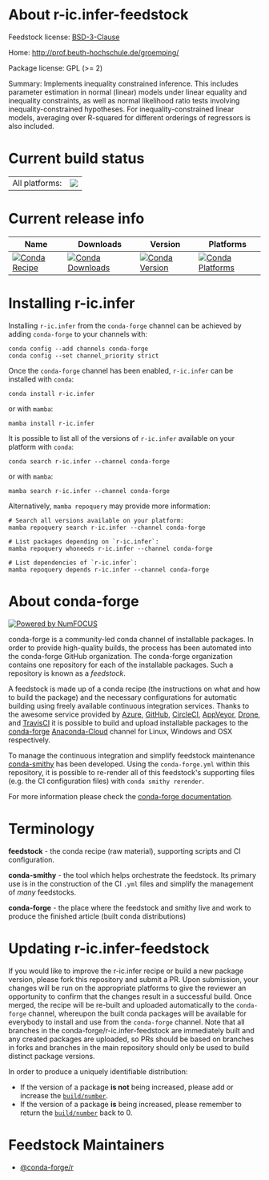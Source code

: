 About r-ic.infer-feedstock
==========================

Feedstock license: [BSD-3-Clause](https://github.com/conda-forge/r-ic.infer-feedstock/blob/main/LICENSE.txt)

Home: http://prof.beuth-hochschule.de/groemping/

Package license: GPL (>= 2)

Summary: Implements inequality constrained inference. This includes parameter estimation in normal (linear) models under linear equality and inequality constraints, as well as normal likelihood ratio tests involving inequality-constrained hypotheses. For inequality-constrained linear models, averaging over R-squared for different orderings of regressors is also included.

Current build status
====================


<table><tr><td>All platforms:</td>
    <td>
      <a href="https://dev.azure.com/conda-forge/feedstock-builds/_build/latest?definitionId=2281&branchName=main">
        <img src="https://dev.azure.com/conda-forge/feedstock-builds/_apis/build/status/r-ic.infer-feedstock?branchName=main">
      </a>
    </td>
  </tr>
</table>

Current release info
====================

| Name | Downloads | Version | Platforms |
| --- | --- | --- | --- |
| [![Conda Recipe](https://img.shields.io/badge/recipe-r--ic.infer-green.svg)](https://anaconda.org/conda-forge/r-ic.infer) | [![Conda Downloads](https://img.shields.io/conda/dn/conda-forge/r-ic.infer.svg)](https://anaconda.org/conda-forge/r-ic.infer) | [![Conda Version](https://img.shields.io/conda/vn/conda-forge/r-ic.infer.svg)](https://anaconda.org/conda-forge/r-ic.infer) | [![Conda Platforms](https://img.shields.io/conda/pn/conda-forge/r-ic.infer.svg)](https://anaconda.org/conda-forge/r-ic.infer) |

Installing r-ic.infer
=====================

Installing `r-ic.infer` from the `conda-forge` channel can be achieved by adding `conda-forge` to your channels with:

```
conda config --add channels conda-forge
conda config --set channel_priority strict
```

Once the `conda-forge` channel has been enabled, `r-ic.infer` can be installed with `conda`:

```
conda install r-ic.infer
```

or with `mamba`:

```
mamba install r-ic.infer
```

It is possible to list all of the versions of `r-ic.infer` available on your platform with `conda`:

```
conda search r-ic.infer --channel conda-forge
```

or with `mamba`:

```
mamba search r-ic.infer --channel conda-forge
```

Alternatively, `mamba repoquery` may provide more information:

```
# Search all versions available on your platform:
mamba repoquery search r-ic.infer --channel conda-forge

# List packages depending on `r-ic.infer`:
mamba repoquery whoneeds r-ic.infer --channel conda-forge

# List dependencies of `r-ic.infer`:
mamba repoquery depends r-ic.infer --channel conda-forge
```


About conda-forge
=================

[![Powered by
NumFOCUS](https://img.shields.io/badge/powered%20by-NumFOCUS-orange.svg?style=flat&colorA=E1523D&colorB=007D8A)](https://numfocus.org)

conda-forge is a community-led conda channel of installable packages.
In order to provide high-quality builds, the process has been automated into the
conda-forge GitHub organization. The conda-forge organization contains one repository
for each of the installable packages. Such a repository is known as a *feedstock*.

A feedstock is made up of a conda recipe (the instructions on what and how to build
the package) and the necessary configurations for automatic building using freely
available continuous integration services. Thanks to the awesome service provided by
[Azure](https://azure.microsoft.com/en-us/services/devops/), [GitHub](https://github.com/),
[CircleCI](https://circleci.com/), [AppVeyor](https://www.appveyor.com/),
[Drone](https://cloud.drone.io/welcome), and [TravisCI](https://travis-ci.com/)
it is possible to build and upload installable packages to the
[conda-forge](https://anaconda.org/conda-forge) [Anaconda-Cloud](https://anaconda.org/)
channel for Linux, Windows and OSX respectively.

To manage the continuous integration and simplify feedstock maintenance
[conda-smithy](https://github.com/conda-forge/conda-smithy) has been developed.
Using the ``conda-forge.yml`` within this repository, it is possible to re-render all of
this feedstock's supporting files (e.g. the CI configuration files) with ``conda smithy rerender``.

For more information please check the [conda-forge documentation](https://conda-forge.org/docs/).

Terminology
===========

**feedstock** - the conda recipe (raw material), supporting scripts and CI configuration.

**conda-smithy** - the tool which helps orchestrate the feedstock.
                   Its primary use is in the construction of the CI ``.yml`` files
                   and simplify the management of *many* feedstocks.

**conda-forge** - the place where the feedstock and smithy live and work to
                  produce the finished article (built conda distributions)


Updating r-ic.infer-feedstock
=============================

If you would like to improve the r-ic.infer recipe or build a new
package version, please fork this repository and submit a PR. Upon submission,
your changes will be run on the appropriate platforms to give the reviewer an
opportunity to confirm that the changes result in a successful build. Once
merged, the recipe will be re-built and uploaded automatically to the
`conda-forge` channel, whereupon the built conda packages will be available for
everybody to install and use from the `conda-forge` channel.
Note that all branches in the conda-forge/r-ic.infer-feedstock are
immediately built and any created packages are uploaded, so PRs should be based
on branches in forks and branches in the main repository should only be used to
build distinct package versions.

In order to produce a uniquely identifiable distribution:
 * If the version of a package **is not** being increased, please add or increase
   the [``build/number``](https://docs.conda.io/projects/conda-build/en/latest/resources/define-metadata.html#build-number-and-string).
 * If the version of a package **is** being increased, please remember to return
   the [``build/number``](https://docs.conda.io/projects/conda-build/en/latest/resources/define-metadata.html#build-number-and-string)
   back to 0.

Feedstock Maintainers
=====================

* [@conda-forge/r](https://github.com/conda-forge/r/)

